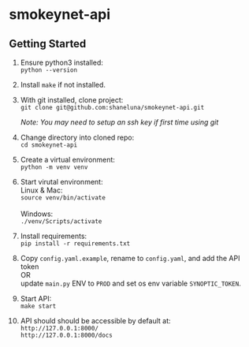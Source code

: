 # smokeynet-api

## Getting Started

1. Ensure python3 installed:<br>
   `python --version`

2. Install `make` if not installed.<br>

2. With git installed, clone project:<br>
   `git clone git@github.com:shaneluna/smokeynet-api.git`

   _Note: You may need to setup an ssh key if first time using git_

3. Change directory into cloned repo:<br>
   `cd smokeynet-api`

4. Create a virtual environment:<br>
   `python -m venv venv`

5. Start virutal environment:<br>
   Linux & Mac:<br>
   `source venv/bin/activate`<br><br>
   Windows:<br>
   `./venv/Scripts/activate`

6. Install requirements:<br>
   `pip install -r requirements.txt`

7. Copy `config.yaml.example`, rename to `config.yaml`, and add the API token<br>
OR<br>
update `main.py` ENV to `PROD` and set os env variable `SYNOPTIC_TOKEN`.

8. Start API:<br>
   `make start`

9. API should should be accessible by default at:<br>
`http://127.0.0.1:8000/`<br>
`http://127.0.0.1:8000/docs`
